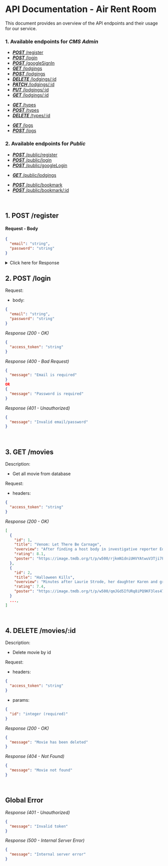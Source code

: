 # API Documentation - Air Rent Room

This document provides an overview of the API endpoints and their usage for our service.

### 1. Available endpoints for **_CMS Admin_**

- [**_POST_** /register](#1-post-register)
- [**_POST_** /login](#1-post-register)
- [**_POST_** /googleSignIn](#1-post-register)
- [**_GET_** /lodgings](#1-post-register)
- [**_POST_** /lodgings](#1-post-register)
- [**_DELETE_** /lodgings/:id](#1-post-register)
- [**_PATCH_** /lodgings/:id](#1-post-register)
- [**_PUT_** /lodgings/:id](#1-post-register)
- [**_GET_** /lodgings/:id](#1-post-register)

* [**_GET_** /types](#1-post-register)
* [**_POST_** /types](#1-post-register)
* [**_DELETE_** /types/:id](#1-post-register)

- [**_GET_** /logs](#1-post-register)
- [**_POST_** /logs](#1-post-register)

### 2. Available endpoints for **_Public_**

- [**_POST_** /public/register](#1-post-register)
- [**_POST_** /public/login](#1-post-register)
- [**_POST_** /public/googleLogin](#1-post-register)

* [**_GET_** /public/lodgings](#1-post-register)

- [**_POST_** /public/bookmark](#1-post-register)
- [**_POST_** /public/bookmark/:id](#1-post-register)

&nbsp;

<!-- ## 1. POST /register -->

## 1. POST /register

#### Request - Body

```json
{
  "email": "string",
  "password": "string"
}
```

<details>
<summary>
Click here for Response
</summary>

#### Response (201 - Created)

```json
{
  "id": "integer",
  "email": "string"
}
```

#### Response (400 - Bad Request)

```json
{
  "message": "Email is required"
}
OR
{
  "message": "Invalid email format"
}
OR
{
  "message": "Email must be unique"
}
OR
{
  "message": "Name is required"
}
OR
{
  "message": "Password is required"
}
```

&nbsp;

</details>

## 2. POST /login

Request:

- body:

```json
{
  "email": "string",
  "password": "string"
}
```

_Response (200 - OK)_

```json
{
  "access_token": "string"
}
```

_Response (400 - Bad Request)_

```json
{
  "message": "Email is required"
}
OR
{
  "message": "Password is required"
}
```

_Response (401 - Unauthorized)_

```json
{
  "message": "Invalid email/password"
}
```

&nbsp;

## 3. GET /movies

Description:

- Get all movie from database

Request:

- headers:

```json
{
  "access_token": "string"
}
```

_Response (200 - OK)_

```json
[
  {
    "id": 1,
    "title": "Venom: Let There Be Carnage",
    "overview": "After finding a host body in investigative reporter Eddie Brock, the alien symbiote must face a new enemy, Carnage, the alter ego of serial killer Cletus Kasady.",
    "rating": 8.1,
    "poster": "https://image.tmdb.org/t/p/w500/rjkmN1dniUHVYAtwuV3Tji7FsDO.jpg"
  },
  {
    "id": 2,
    "title": "Halloween Kills",
    "overview": "Minutes after Laurie Strode, her daughter Karen and granddaughter Allyson left masked monster Michael Myers caged and burning in Laurie's basement, Laurie is rushed to the hospital with life-threatening injuries, believing she finally killed her lifelong tormentor.",
    "rating": 7.4,
    "poster": "https://image.tmdb.org/t/p/w500/qmJGd5IfURq8iPQ9KF3les47vFS.jpg"
  }
  ...,
]
```

&nbsp;

## 4. DELETE /movies/:id

Description:

- Delete movie by id

Request:

- headers:

```json
{
  "access_token": "string"
}
```

- params:

```json
{
  "id": "integer (required)"
}
```

_Response (200 - OK)_

```json
{
  "message": "Movie has been deleted"
}
```

_Response (404 - Not Found)_

```json
{
  "message": "Movie not found"
}
```

&nbsp;

## Global Error

_Response (401 - Unauthorized)_

```json
{
  "message": "Invalid token"
}
```

_Response (500 - Internal Server Error)_

```json
{
  "message": "Internal server error"
}
```
